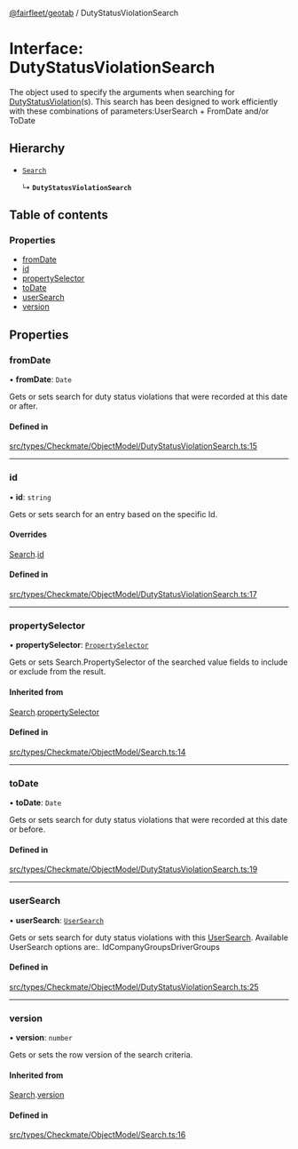 [@fairfleet/geotab](../README.md) / DutyStatusViolationSearch

# Interface: DutyStatusViolationSearch

The object used to specify the arguments when searching for
 [DutyStatusViolation](DutyStatusViolation.md)(s).
 This search has been designed to work efficiently with these combinations of parameters:<list><item><description>UserSearch + FromDate and/or ToDate</description></item></list>

## Hierarchy

- [`Search`](Search.md)

  ↳ **`DutyStatusViolationSearch`**

## Table of contents

### Properties

- [fromDate](DutyStatusViolationSearch.md#fromdate)
- [id](DutyStatusViolationSearch.md#id)
- [propertySelector](DutyStatusViolationSearch.md#propertyselector)
- [toDate](DutyStatusViolationSearch.md#todate)
- [userSearch](DutyStatusViolationSearch.md#usersearch)
- [version](DutyStatusViolationSearch.md#version)

## Properties

### fromDate

• **fromDate**: `Date`

Gets or sets search for duty status violations that were recorded at this date or after.

#### Defined in

[src/types/Checkmate/ObjectModel/DutyStatusViolationSearch.ts:15](https://github.com/fairfleet/geotab/blob/d57d931/src/types/Checkmate/ObjectModel/DutyStatusViolationSearch.ts#L15)

___

### id

• **id**: `string`

Gets or sets search for an entry based on the specific Id.

#### Overrides

[Search](Search.md).[id](Search.md#id)

#### Defined in

[src/types/Checkmate/ObjectModel/DutyStatusViolationSearch.ts:17](https://github.com/fairfleet/geotab/blob/d57d931/src/types/Checkmate/ObjectModel/DutyStatusViolationSearch.ts#L17)

___

### propertySelector

• **propertySelector**: [`PropertySelector`](PropertySelector.md)

Gets or sets Search.PropertySelector of the searched value fields to include or exclude from the result.

#### Inherited from

[Search](Search.md).[propertySelector](Search.md#propertyselector)

#### Defined in

[src/types/Checkmate/ObjectModel/Search.ts:14](https://github.com/fairfleet/geotab/blob/d57d931/src/types/Checkmate/ObjectModel/Search.ts#L14)

___

### toDate

• **toDate**: `Date`

Gets or sets search for duty status violations that were recorded at this date or before.

#### Defined in

[src/types/Checkmate/ObjectModel/DutyStatusViolationSearch.ts:19](https://github.com/fairfleet/geotab/blob/d57d931/src/types/Checkmate/ObjectModel/DutyStatusViolationSearch.ts#L19)

___

### userSearch

• **userSearch**: [`UserSearch`](UserSearch.md)

Gets or sets search for duty status violations with this [UserSearch](UserSearch.md).
 Available UserSearch options are:.
 <list><item><description>Id</description></item><item><description>CompanyGroups</description></item><item><description>DriverGroups</description></item></list>

#### Defined in

[src/types/Checkmate/ObjectModel/DutyStatusViolationSearch.ts:25](https://github.com/fairfleet/geotab/blob/d57d931/src/types/Checkmate/ObjectModel/DutyStatusViolationSearch.ts#L25)

___

### version

• **version**: `number`

Gets or sets the row version of the search criteria.

#### Inherited from

[Search](Search.md).[version](Search.md#version)

#### Defined in

[src/types/Checkmate/ObjectModel/Search.ts:16](https://github.com/fairfleet/geotab/blob/d57d931/src/types/Checkmate/ObjectModel/Search.ts#L16)
